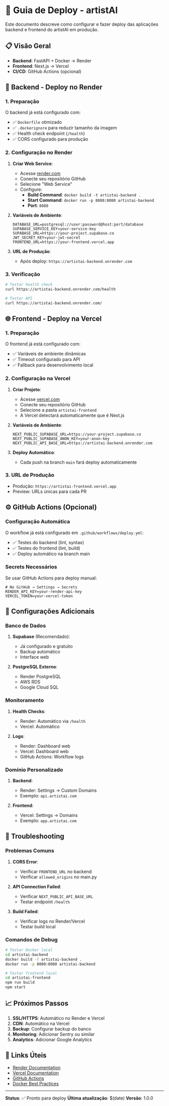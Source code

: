 # 🚀 Guia de Deploy - artistAI

Este documento descreve como configurar e fazer deploy das aplicações backend e frontend do artistAI em produção.

## 📋 Visão Geral

- **Backend**: FastAPI + Docker → Render
- **Frontend**: Next.js → Vercel
- **CI/CD**: GitHub Actions (opcional)

## 🐳 Backend - Deploy no Render

### 1. Preparação

O backend já está configurado com:
- ✅ `Dockerfile` otimizado
- ✅ `.dockerignore` para reduzir tamanho da imagem
- ✅ Health check endpoint (`/health`)
- ✅ CORS configurado para produção

### 2. Configuração no Render

1. **Criar Web Service**:
   - Acesse [render.com](https://render.com)
   - Conecte seu repositório GitHub
   - Selecione "Web Service"
   - Configure:
     - **Build Command**: `docker build -t artistai-backend .`
     - **Start Command**: `docker run -p 8080:8080 artistai-backend`
     - **Port**: `8080`

2. **Variáveis de Ambiente**:
   ```env
   DATABASE_URL=postgresql://user:password@host:port/database
   SUPABASE_SERVICE_KEY=your-service-key
   SUPABASE_URL=https://your-project.supabase.co
   JWT_SECRET_KEY=your-jwt-secret
   FRONTEND_URL=https://your-frontend.vercel.app
   ```

3. **URL de Produção**:
   - Após deploy: `https://artistai-backend.onrender.com`

### 3. Verificação

```bash
# Testar health check
curl https://artistai-backend.onrender.com/health

# Testar API
curl https://artistai-backend.onrender.com/
```

## 🌐 Frontend - Deploy na Vercel

### 1. Preparação

O frontend já está configurado com:
- ✅ Variáveis de ambiente dinâmicas
- ✅ Timeout configurado para API
- ✅ Fallback para desenvolvimento local

### 2. Configuração na Vercel

1. **Criar Projeto**:
   - Acesse [vercel.com](https://vercel.com)
   - Conecte seu repositório GitHub
   - Selecione a pasta `artistai-frontend`
   - A Vercel detectará automaticamente que é Next.js

2. **Variáveis de Ambiente**:
   ```env
   NEXT_PUBLIC_SUPABASE_URL=https://your-project.supabase.co
   NEXT_PUBLIC_SUPABASE_ANON_KEY=your-anon-key
   NEXT_PUBLIC_API_BASE_URL=https://artistai-backend.onrender.com
   ```

3. **Deploy Automático**:
   - Cada push na branch `main` fará deploy automaticamente

### 3. URL de Produção

- Produção: `https://artistai-frontend.vercel.app`
- Preview: URLs únicas para cada PR

## ⚙️ GitHub Actions (Opcional)

### Configuração Automática

O workflow já está configurado em `.github/workflows/deploy.yml`:

- ✅ Testes do backend (lint, syntax)
- ✅ Testes do frontend (lint, build)
- ✅ Deploy automático na branch main

### Secrets Necessários

Se usar GitHub Actions para deploy manual:

```env
# No GitHub → Settings → Secrets
RENDER_API_KEY=your-render-api-key
VERCEL_TOKEN=your-vercel-token
```

## 🔧 Configurações Adicionais

### Banco de Dados

1. **Supabase** (Recomendado):
   - Já configurado e gratuito
   - Backup automático
   - Interface web

2. **PostgreSQL Externo**:
   - Render PostgreSQL
   - AWS RDS
   - Google Cloud SQL

### Monitoramento

1. **Health Checks**:
   - Render: Automático via `/health`
   - Vercel: Automático

2. **Logs**:
   - Render: Dashboard web
   - Vercel: Dashboard web
   - GitHub Actions: Workflow logs

### Domínio Personalizado

1. **Backend**:
   - Render: Settings → Custom Domains
   - Exemplo: `api.artistai.com`

2. **Frontend**:
   - Vercel: Settings → Domains
   - Exemplo: `app.artistai.com`

## 🚨 Troubleshooting

### Problemas Comuns

1. **CORS Error**:
   - Verificar `FRONTEND_URL` no backend
   - Verificar `allowed_origins` no main.py

2. **API Connection Failed**:
   - Verificar `NEXT_PUBLIC_API_BASE_URL`
   - Testar endpoint `/health`

3. **Build Failed**:
   - Verificar logs no Render/Vercel
   - Testar build local

### Comandos de Debug

```bash
# Testar Docker local
cd artistai-backend
docker build -t artistai-backend .
docker run -p 8080:8080 artistai-backend

# Testar frontend local
cd artistai-frontend
npm run build
npm start
```

## 📈 Próximos Passos

1. **SSL/HTTPS**: Automático no Render e Vercel
2. **CDN**: Automático na Vercel
3. **Backup**: Configurar backup do banco
4. **Monitoring**: Adicionar Sentry ou similar
5. **Analytics**: Adicionar Google Analytics

## 🔗 Links Úteis

- [Render Documentation](https://render.com/docs)
- [Vercel Documentation](https://vercel.com/docs)
- [GitHub Actions](https://docs.github.com/en/actions)
- [Docker Best Practices](https://docs.docker.com/develop/dev-best-practices/)

---

**Status**: ✅ Pronto para deploy
**Última atualização**: $(date)
**Versão**: 1.0.0